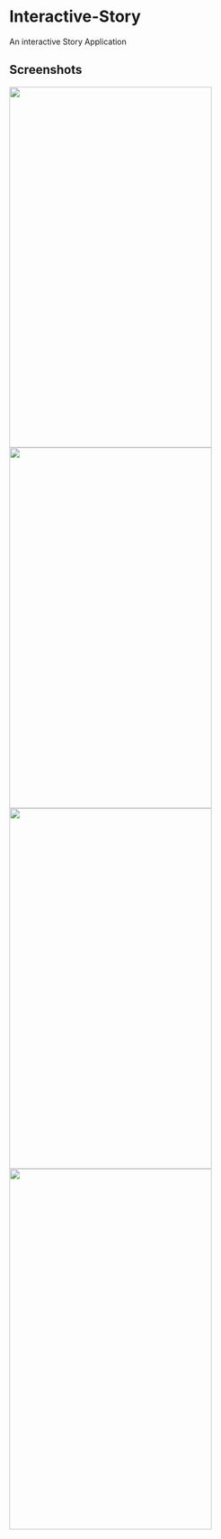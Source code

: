# Interactive-Story
An interactive Story Application 

## Screenshots
<img src="https://user-images.githubusercontent.com/5235703/35194251-49642aca-fefc-11e7-942f-d759132d5df3.png" width="360" height="640"/>
<img src="https://user-images.githubusercontent.com/5235703/35194252-49977a10-fefc-11e7-8961-d2f67079ec74.png" width="360" height="640"/>
<img src="https://user-images.githubusercontent.com/5235703/35194253-49c84d8e-fefc-11e7-80a6-9cfbfe200eec.png" width="360" height="640"/>
<img src="https://user-images.githubusercontent.com/5235703/35194255-4c29c18e-fefc-11e7-8691-3ae972b773fe.png" width="360" height="640"/>
